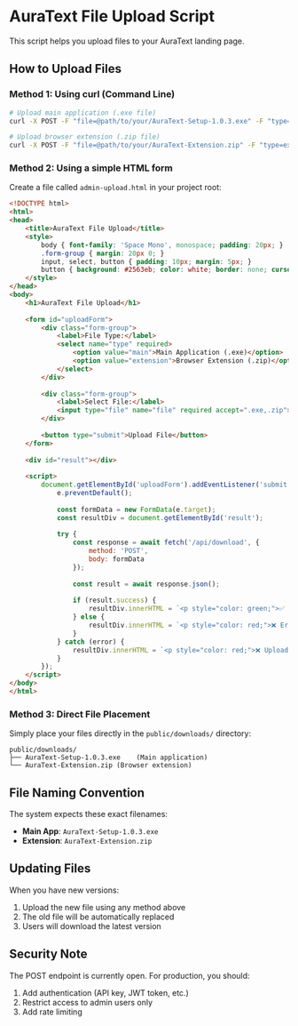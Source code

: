 # AuraText File Upload Script

This script helps you upload files to your AuraText landing page.

## How to Upload Files

### Method 1: Using curl (Command Line)

```bash
# Upload main application (.exe file)
curl -X POST -F "file=@path/to/your/AuraText-Setup-1.0.3.exe" -F "type=main" http://localhost:3000/api/download

# Upload browser extension (.zip file)  
curl -X POST -F "file=@path/to/your/AuraText-Extension.zip" -F "type=extension" http://localhost:3000/api/download
```

### Method 2: Using a simple HTML form

Create a file called `admin-upload.html` in your project root:

```html
<!DOCTYPE html>
<html>
<head>
    <title>AuraText File Upload</title>
    <style>
        body { font-family: 'Space Mono', monospace; padding: 20px; }
        .form-group { margin: 20px 0; }
        input, select, button { padding: 10px; margin: 5px; }
        button { background: #2563eb; color: white; border: none; cursor: pointer; }
    </style>
</head>
<body>
    <h1>AuraText File Upload</h1>
    
    <form id="uploadForm">
        <div class="form-group">
            <label>File Type:</label>
            <select name="type" required>
                <option value="main">Main Application (.exe)</option>
                <option value="extension">Browser Extension (.zip)</option>
            </select>
        </div>
        
        <div class="form-group">
            <label>Select File:</label>
            <input type="file" name="file" required accept=".exe,.zip">
        </div>
        
        <button type="submit">Upload File</button>
    </form>
    
    <div id="result"></div>
    
    <script>
        document.getElementById('uploadForm').addEventListener('submit', async (e) => {
            e.preventDefault();
            
            const formData = new FormData(e.target);
            const resultDiv = document.getElementById('result');
            
            try {
                const response = await fetch('/api/download', {
                    method: 'POST',
                    body: formData
                });
                
                const result = await response.json();
                
                if (result.success) {
                    resultDiv.innerHTML = `<p style="color: green;">✅ ${result.message}</p><p>File: ${result.filename}</p><p>Size: ${result.size} bytes</p>`;
                } else {
                    resultDiv.innerHTML = `<p style="color: red;">❌ Error: ${result.error}</p>`;
                }
            } catch (error) {
                resultDiv.innerHTML = `<p style="color: red;">❌ Upload failed: ${error.message}</p>`;
            }
        });
    </script>
</body>
</html>
```

### Method 3: Direct File Placement

Simply place your files directly in the `public/downloads/` directory:

```
public/downloads/
├── AuraText-Setup-1.0.3.exe    (Main application)
└── AuraText-Extension.zip (Browser extension)
```

## File Naming Convention

The system expects these exact filenames:
- **Main App**: `AuraText-Setup-1.0.3.exe`
- **Extension**: `AuraText-Extension.zip`

## Updating Files

When you have new versions:
1. Upload the new file using any method above
2. The old file will be automatically replaced
3. Users will download the latest version

## Security Note

The POST endpoint is currently open. For production, you should:
1. Add authentication (API key, JWT token, etc.)
2. Restrict access to admin users only
3. Add rate limiting
